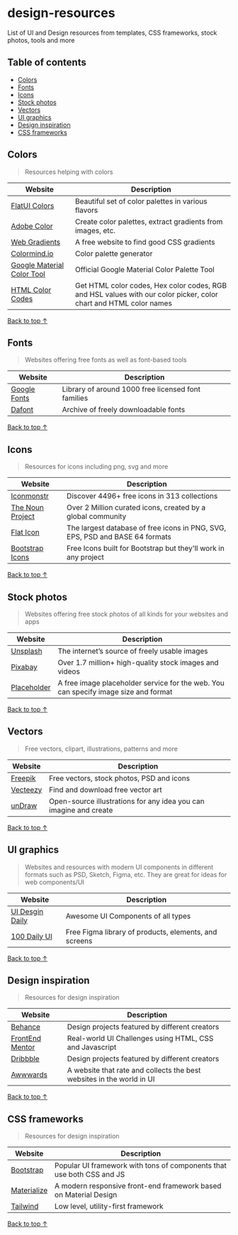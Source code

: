 # design-resources
List of UI and Design resources from templates, CSS frameworks, stock photos, tools and more

## Table of contents
* [Colors](#Colors)
* [Fonts](#Fonts)
* [Icons](#Icons)
* [Stock photos](#Stock-photos)
* [Vectors](#Vectors)
* [UI graphics](#UI-graphics)
* [Design inspiration](#Design-inspiration)
* [CSS frameworks](#CSS-frameworks)

## Colors
> Resources helping with colors

Website | Description
------------ | -------------
[FlatUI Colors](https://flatuicolors.com/) | Beautiful set of color palettes in various flavors
[Adobe Color](https://color.adobe.com/create) | Create color palettes, extract gradients from images, etc.
[Web Gradients](https://webgradients.com/) | A free website to find good CSS gradients
[Colormind.io](http://colormind.io/) | Color palette generator
[Google Material Color Tool](https://material.io/resources/color/) | Official Google Material Color Palette Tool
[HTML Color Codes](https://htmlcolorcodes.com/) | Get HTML color codes, Hex color codes, RGB and HSL values with our color picker, color chart and HTML color names

[Back to top ↑](#Table-of-contents)

## Fonts
> Websites offering free fonts as well as font-based tools

Website | Description
------------ | -------------
[Google Fonts](https://fonts.google.com/) | Library of around 1000 free licensed font families
[Dafont](https://www.dafont.com/) | Archive of freely downloadable fonts

[Back to top ↑](#Table-of-contents)

## Icons
> Resources for icons including png, svg and more

Website | Description
------------ | -------------
[Iconmonstr](https://iconmonstr.com/) | Discover 4496+ free icons in 313 collections
[The Noun Project](https://thenounproject.com/) | Over 2 Million curated icons, created by a global community
[Flat Icon](https://www.flaticon.com/) | The largest database of free icons in PNG, SVG, EPS, PSD and BASE 64 formats
[Bootstrap Icons](https://icons.getbootstrap.com/) | Free Icons built for Bootstrap but they'll work in any project

[Back to top ↑](#Table-of-contents)

## Stock photos
> Websites offering free stock photos of all kinds for your websites and apps

Website | Description
------------ | -------------
[Unsplash](https://unsplash.com/) | The internet’s source of freely usable images
[Pixabay](https://pixabay.com/) | Over 1.7 million+ high-quality stock images and videos
[Placeholder](https://placeholder.com/) | A free image placeholder service for the web. You can specify image size and format

[Back to top ↑](#Table-of-contents)

## Vectors
> Free vectors, clipart, illustrations, patterns and more

Website | Description
------------ | -------------
[Freepik](https://www.freepik.com/) | Free vectors, stock photos, PSD and icons
[Vecteezy](https://www.vecteezy.com/) | Find and download free vector art
[unDraw](https://undraw.co/) | Open-source illustrations for any idea you can imagine and create

[Back to top ↑](#Table-of-contents)

## UI graphics
> Websites and resources with modern UI components in different formats such as PSD, Sketch, Figma, etc. 
> They are great for ideas for web components/UI

Website | Description
------------ | -------------
[UI Desgin Daily](https://uidesigndaily.com/) | Awesome UI Components of all types
[100 Daily UI](https://100dailyui.webflow.io/) | Free Figma library of products, elements, and screens

[Back to top ↑](#Table-of-contents)

## Design inspiration
> Resources for design inspiration

Website | Description
------------ | -------------
[Behance](https://unsplash.com/) | Design projects featured by different creators
[FrontEnd Mentor](https://www.frontendmentor.io/) | Real-world UI Challenges using HTML, CSS and Javascript
[Dribbble](https://dribbble.com/) | Design projects featured by different creators
[Awwwards](https://www.awwwards.com/) | A website that rate and collects the best websites in the world in UI

[Back to top ↑](#Table-of-contents)

## CSS frameworks
> Resources for design inspiration

Website | Description
------------ | -------------
[Bootstrap](https://getbootstrap.com/) | Popular UI framework with tons of components that use both CSS and JS
[Materialize](https://materializecss.com/) | A modern responsive front-end framework based on Material Design
[Tailwind](https://tailwindcss.com/) | Low level, utility-first framework

[Back to top ↑](#Table-of-contents)
